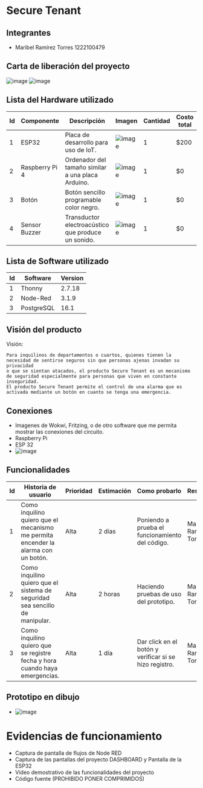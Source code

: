 # Secure Tenant

## Integrantes
- Maribel Ramírez Torres  1222100479

## Carta de liberación del proyecto
![image](https://github.com/Marib117uwu/Security_System/assets/135056294/60707596-2755-4a1b-97aa-57641d5d0aac)
![image](https://github.com/Marib117uwu/Security_System/assets/135056294/867b0cf3-309d-4c09-ad88-d0e205a361d7)

## Lista del Hardware utilizado
| Id | Componente   |             Descripción                          | Imagen                                                                                                       | Cantidad | Costo total |
|----|--------------|--------------------------------------------------|--------------------------------------------------------------------------------------------------------------|----------|-------------|
|  1 |    ESP32     |Placa de desarrollo para uso de IoT.              |![image](https://github.com/Marib117uwu/Security_System/assets/135056294/708ac727-2b28-41b0-9c38-a776de545c51)|     1    |     $200    |
|  2 |Raspberry Pi 4|Ordenador del tamaño similar a una placa Arduino. |![image](https://github.com/Marib117uwu/Security_System/assets/135056294/18b0dd01-5c74-4424-ab58-2c7692ed555b)|     1    |      $0     |
|  3 | Botón        |Botón sencillo programable color negro.           |![image](https://github.com/Marib117uwu/Security_System/assets/135056294/17ded99e-7e5e-4858-8269-f94d1e611e49)|     1    |      $0     |
|  4 |Sensor Buzzer |Transductor electroacústico que produce un sonido.|![image](https://github.com/Marib117uwu/Security_System/assets/135056294/eb36929c-db29-427b-9e8c-19d40a92ff96)|     1    |      $0     |


## Lista de Software utilizado
| Id | Software | Version | 
|----|----------|---------|
|  1 |  Thonny  | 2.7.18  |         
|  2 | Node-Red | 3.1.9   |         
|  3 |PostgreSQL| 16.1    |         

## Visión del producto
Visión:

    Para inquilinos de departamentos o cuartos, quienes tienen la necesidad de sentirse seguros sin que personas ajenas invadan su privacidad 
    o que se sientan atacados, el producto Secure Tenant es un mecanismo de seguridad especialmente para personas que viven en constante inseguridad. 
    El producto Secure Tenant permite el control de una alarma que es activada mediante un botón en cuanto se tenga una emergencia. 

## Conexiones
- Imagenes de Wokwi, Fritzing, o de otro software que me permita mostrar las conexiones del circuito.
- Raspberry Pi
- ESP 32
- ![image](https://github.com/Marib117uwu/Security_System/assets/135056294/be904088-81b8-47f8-9eaf-8764610723f6)

## Funcionalidades

| Id |                             Historia de usuario                                           | Prioridad | Estimación |              Como probarlo                           |     Responsable        |
|----|-------------------------------------------------------------------------------------------|-----------|------------|------------------------------------------------------|------------------------|
|  1 | Como inquilino quiero que el mecanismo me permita encender la alarma con un botón.        |   Alta    |   2 días   |Poniendo a prueba el funcionamiento del código.       | Maribel Ramírez Torres |
|  2 | Como inquilino quiero que el sistema de seguridad sea sencillo de manipular.              |   Alta    |   2 horas  |Haciendo pruebas de uso del prototipo.                | Maribel Ramírez Torres |
|  3 | Como inquilino quiero que se registre fecha y hora cuando haya emergencias.               |   Alta    |   1 día    |Dar click en el botón y verificar si se hizo registro.| Maribel Ramírez Torres |

## Prototipo en dibujo
- ![image](https://github.com/Marib117uwu/Security_System/assets/135056294/95a5789d-87df-4374-b587-ce96f2cd02d9)


# Evidencias de funcionamiento
- Captura de pantalla de flujos de Node RED
- Captura de las pantallas del proyecto DASHBOARD y Pantalla de la ESP32
- Video demostrativo de las funcionalidades del proyecto
- Código fuente (PROHIBIDO PONER COMPRIMIDOS)
